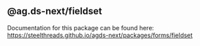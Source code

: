 ## @ag.ds-next/fieldset

Documentation for this package can be found here: https://steelthreads.github.io/agds-next/packages/forms/fieldset
